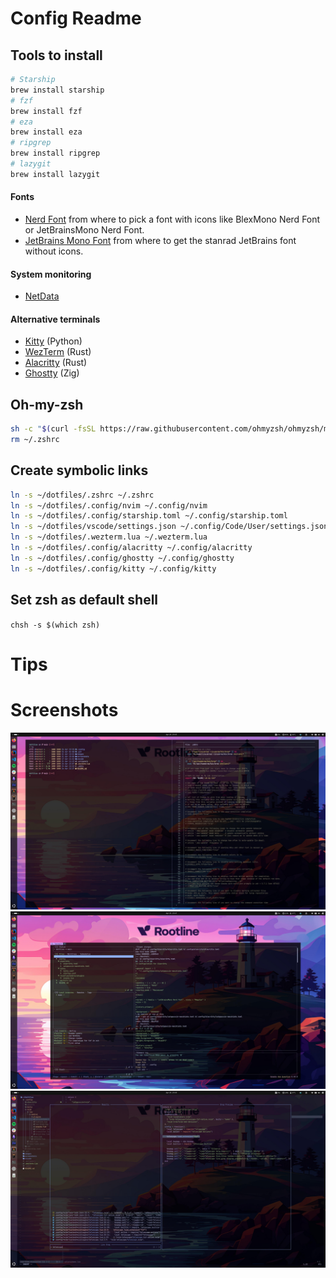 # Config Readme

## Tools to install

```bash
# Starship
brew install starship
# fzf
brew install fzf
# eza
brew install eza
# ripgrep
brew install ripgrep
# lazygit
brew install lazygit
```

#### Fonts
- [Nerd Font](https://www.nerdfonts.com/font-downloads) from where to pick a font with icons like BlexMono Nerd Font or JetBrainsMono Nerd Font.
- [JetBrains Mono Font](https://www.jetbrains.com/lp/mono/) from where to get the stanrad JetBrains font without icons.

#### System monitoring
- [NetData](https://github.com/netdata/netdata)

#### Alternative terminals
- [Kitty](https://sw.kovidgoyal.net/kitty/binary/#) (Python)
- [WezTerm](https://wezterm.org/) (Rust)
- [Alacritty](https://alacritty.org/) (Rust)
- [Ghostty](https://ghostty.org/download) (Zig)

## Oh-my-zsh
```bash
sh -c "$(curl -fsSL https://raw.githubusercontent.com/ohmyzsh/ohmyzsh/master/tools/install.sh)"
rm ~/.zshrc
```

## Create symbolic links
```bash
ln -s ~/dotfiles/.zshrc ~/.zshrc
ln -s ~/dotfiles/.config/nvim ~/.config/nvim
ln -s ~/dotfiles/.config/starship.toml ~/.config/starship.toml
ln -s ~/dotfiles/vscode/settings.json ~/.config/Code/User/settings.json
ln -s ~/dotfiles/.wezterm.lua ~/.wezterm.lua
ln -s ~/dotfiles/.config/alacritty ~/.config/alacritty
ln -s ~/dotfiles/.config/ghostty ~/.config/ghostty
ln -s ~/dotfiles/.config/kitty ~/.config/kitty
```

## Set zsh as default shell
`chsh -s $(which zsh)`

# Tips

# Screenshots

![screenshot kitty](./screenshots/kitty-bat.jpeg "Bat in Kitty")
![wezterm lazygit](./screenshots/wezterm-lazygit.jpeg "Lazygit in Wezterm")
![alacritty neovim](./screenshots/alacritty-nvim.jpeg "Neovim in alacritty")
